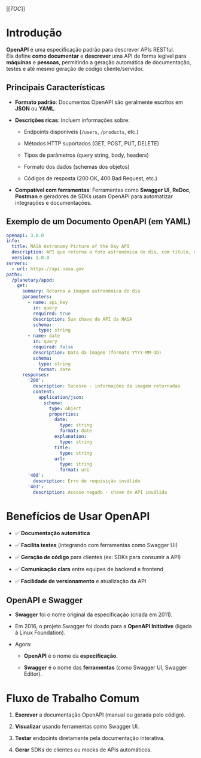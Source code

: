 [[_TOC_]]

# Introdução

**OpenAPI** é uma especificação padrão para descrever APIs RESTful.  
Ela define **como documentar** e **descrever** uma API de forma legível para **máquinas** e **pessoas**, permitindo a geração automática de documentação, testes e até mesmo geração de código cliente/servidor.

## Principais Características

*   **Formato padrão**: Documentos OpenAPI são geralmente escritos em **JSON** ou **YAML**.
    
*   **Descrições ricas**: Incluem informações sobre:
    *   Endpoints disponíveis (`/users`, `/products`, etc.)
        
    *   Métodos HTTP suportados (GET, POST, PUT, DELETE)
        
    *   Tipos de parâmetros (query string, body, headers)
        
    *   Formato dos dados (schemas dos objetos)
        
    *   Códigos de resposta (200 OK, 400 Bad Request, etc.)
        
*   **Compatível com ferramentas**: Ferramentas como **Swagger UI**, **ReDoc**, **Postman** e geradores de SDKs usam OpenAPI para automatizar integrações e documentações.
    

## Exemplo de um Documento OpenAPI (em YAML)
```yaml
openapi: 3.0.0
info:
  title: NASA Astronomy Picture of the Day API
  description: API que retorna a foto astronômica do dia, com título, descrição e URL da imagem.
  version: 1.0.0
servers:
  - url: https://api.nasa.gov
paths:
  /planetary/apod:
    get:
      summary: Retorna a imagem astronômica do dia
      parameters:
        - name: api_key
          in: query
          required: true
          description: Sua chave de API da NASA
          schema:
            type: string
        - name: date
          in: query
          required: false
          description: Data da imagem (formato YYYY-MM-DD)
          schema:
            type: string
            format: date
      responses:
        '200':
          description: Sucesso - informações da imagem retornadas
          content:
            application/json:
              schema:
                type: object
                properties:
                  date:
                    type: string
                    format: date
                  explanation:
                    type: string
                  title:
                    type: string
                  url:
                    type: string
                    format: uri
        '400':
          description: Erro de requisição inválida
        '403':
          description: Acesso negado - chave de API inválida

```

# Benefícios de Usar OpenAPI

*   ✅ **Documentação automática**
    
*   ✅ **Facilita testes** (integrando com ferramentas como Swagger UI)
    
*   ✅ **Geração de código** para clientes (ex: SDKs para consumir a API)
    
*   ✅ **Comunicação clara** entre equipes de backend e frontend
    
*   ✅ **Facilidade de versionamento** e atualização da API

## OpenAPI e Swagger

*   **Swagger** foi o nome original da especificação (criada em 2011).
    
*   Em 2016, o projeto Swagger foi doado para a **OpenAPI Initiative** (ligada à Linux Foundation).
    
*   Agora:
    *   **OpenAPI** é o nome da **especificação**.
        
    *   **Swagger** é o nome das **ferramentas** (como Swagger UI, Swagger Editor).
        
# Fluxo de Trabalho Comum

1.  **Escrever** a documentação OpenAPI (manual ou gerada pelo código).
    
2.  **Visualizar** usando ferramentas como Swagger UI.
    
3.  **Testar** endpoints diretamente pela documentação interativa.
    
4.  **Gerar** SDKs de clientes ou mocks de APIs automáticos.